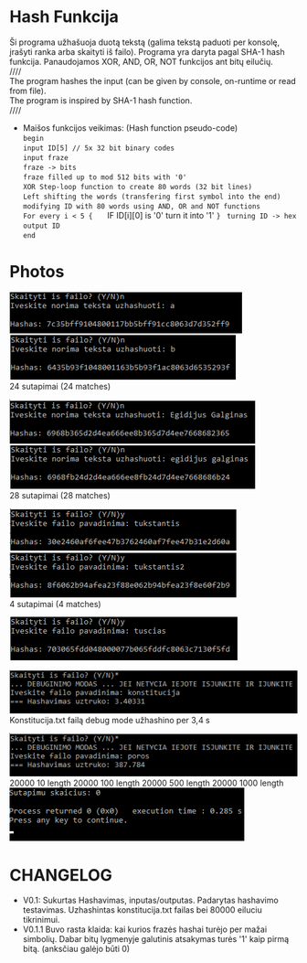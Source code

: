 # Hash Funkcija
 Ši programa užhašuoja duotą tekstą (galima tekstą paduoti per konsolę, įrašyti ranka arba skaityti iš failo). Programa yra daryta pagal SHA-1 hash funkcija. Panaudojamos XOR, AND, OR, NOT funkcijos ant bitų eilučių.  
////  
The program hashes the input (can be given by console, on-runtime or read from file).  
The program is inspired by SHA-1 hash function.  
////   
  
- Maišos funkcijos veikimas: (Hash function pseudo-code)  
  `begin`   
    `input ID[5] // 5x 32 bit binary codes`  
    `input fraze`  
    `fraze -> bits`  
    `fraze filled up to mod 512 bits with '0' `  
    `XOR Step-loop function to create 80 words (32 bit lines)`  
    `Left shifting the words (transfering first symbol into the end)`   
    `modifying ID with 80 words using AND, OR and NOT functions`  
    `For every i < 5 {  
    `   IF ID[i][0] is '0' turn it into '1'
    ` }  `
    `turning ID -> hex`  
    `output ID`  
  `end`
  
# Photos
![](pic1.png)  
![](pic2.png)  
24 sutapimai (24 matches)  
  
![](pic3.png)  
![](pic4.png)  
28 sutapimai (28 matches)  
  
![](pic5.png)  
![](pic6.png)  
4 sutapimai (4 matches)  
  
![](pic7.png)  

![](pic8.png)  
Konstitucija.txt failą debug mode užhashino per 3,4 s  
  
![](pic9.png)  
20000 10 
length 20000 
100 length 
20000 500 length 
20000 1000 length  
![](pic10.png)  



# CHANGELOG
- V0.1: Sukurtas Hashavimas, inputas/outputas. Padarytas hashavimo testavimas. Uzhashintas konstitucija.txt failas bei 80000 eiluciu tikrinimui.
- V0.1.1 Buvo rasta klaida: kai kurios frazės hashai turėjo per mažai simbolių. Dabar bitų lygmenyje galutinis atsakymas turės '1' kaip pirmą bitą. (anksčiau galėjo būti 0)
